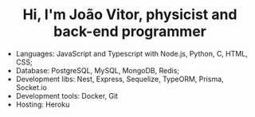 <h1 align="center">Hi, I'm João Vitor, physicist and back-end programmer</h1>

- Languages: JavaScript and Typescript with Node.js, Python, C, HTML, CSS;
- Database: PostgreSQL, MySQL, MongoDB, Redis;
- Development libs: Nest, Express, Sequelize, TypeORM, Prisma, Socket.io
- Development tools: Docker, Git
- Hosting: Heroku
